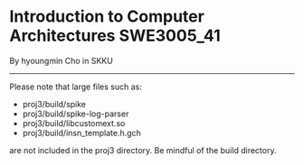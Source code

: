 # Introduction to Computer Architectures SWE3005_41

By hyoungmin Cho in SKKU

---

Please note that large files such as:

-   proj3/build/spike
-   proj3/build/spike-log-parser
-   proj3/build/libcustomext.so
-   proj3/build/insn_template.h.gch

are not included in the proj3 directory. Be mindful of the build directory.
